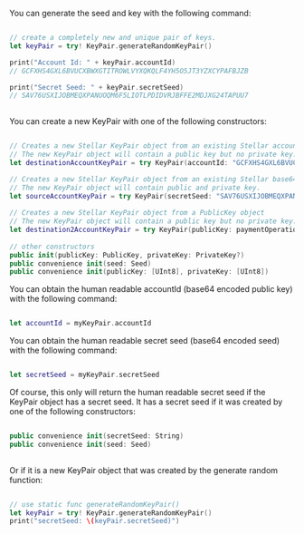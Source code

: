 You can generate the seed and key with the following command:

```swift

// create a completely new and unique pair of keys.
let keyPair = try! KeyPair.generateRandomKeyPair()

print("Account Id: " + keyPair.accountId)
// GCFXHS4GXL6BVUCXBWXGTITROWLVYXQKQLF4YH5O5JT3YZXCYPAFBJZB

print("Secret Seed: " + keyPair.secretSeed)
// SAV76USXIJOBMEQXPANUOQM6F5LIOTLPDIDVRJBFFE2MDJXG24TAPUU7
 
```

You can create a new KeyPair with one of the following constructors:

```swift

// Creates a new Stellar KeyPair object from an existing Stellar account ID (base64 encoded public key).
// The new KeyPair object will contain a public key but no private key.
let destinationAccountKeyPair = try KeyPair(accountId: "GCFXHS4GXL6BVUCXBWXGTITROWLVYXQKQLF4YH5O5JT3YZXCYPAFBJZB")

// Creates a new Stellar KeyPair object from an existing Stellar base64 encoded seed.
// The new KeyPair object will contain public and private key.
let sourceAccountKeyPair = try KeyPair(secretSeed: "SAV76USXIJOBMEQXPANUOQM6F5LIOTLPDIDVRJBFFE2MDJXG24TAPUU7")
        
// Creates a new Stellar KeyPair object from a PublicKey object
// The new KeyPair object will contain a public key but no private key.
let destination2AccountKeyPair = try KeyPair(publicKey: paymentOperationXDR.destination)
        
// other constructors
public init(publicKey: PublicKey, privateKey: PrivateKey?)
public convenience init(seed: Seed)
public convenience init(publicKey: [UInt8], privateKey: [UInt8])

```


You can obtain the human readable accountId (base64 encoded public key) with the following command:

```swift

let accountId = myKeyPair.accountId

```

You can obtain the human readable secret seed (base64 encoded seed) with the following command:


```swift

let secretSeed = myKeyPair.secretSeed

```

Of course, this only will return the human readable secret seed if the KeyPair object has a secret seed.
It has a secret seed if it was created by one of the following constructors:

```swift

public convenience init(secretSeed: String)
public convenience init(seed: Seed)
 

```

Or if it is a new KeyPair object that was created by the generate random function:

```swift

// use static func generateRandomKeyPair()
let keyPair = try! KeyPair.generateRandomKeyPair()
print("secretSeed: \(keyPair.secretSeed)")

```